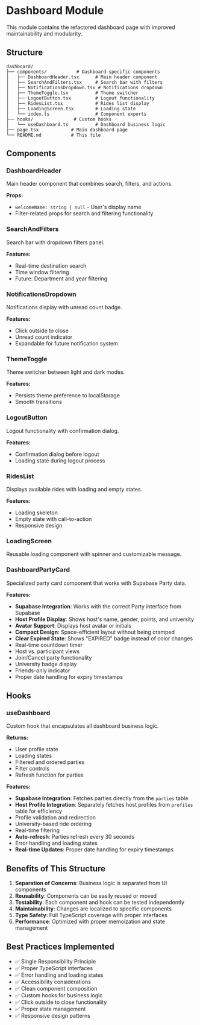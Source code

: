 # Dashboard Module

This module contains the refactored dashboard page with improved maintainability and modularity.

## Structure

```
dashboard/
├── components/           # Dashboard-specific components
│   ├── DashboardHeader.tsx      # Main header component
│   ├── SearchAndFilters.tsx     # Search bar with filters
│   ├── NotificationsDropdown.tsx # Notifications dropdown
│   ├── ThemeToggle.tsx          # Theme switcher
│   ├── LogoutButton.tsx         # Logout functionality
│   ├── RidesList.tsx            # Rides list display
│   ├── LoadingScreen.tsx        # Loading state
│   └── index.ts                 # Component exports
├── hooks/               # Custom hooks
│   └── useDashboard.ts          # Dashboard business logic
├── page.tsx            # Main dashboard page
└── README.md           # This file
```

## Components

### DashboardHeader
Main header component that combines search, filters, and actions.

**Props:**
- `welcomeName: string | null` - User's display name
- Filter-related props for search and filtering functionality

### SearchAndFilters
Search bar with dropdown filters panel.

**Features:**
- Real-time destination search
- Time window filtering
- Future: Department and year filtering

### NotificationsDropdown
Notifications display with unread count badge.

**Features:**
- Click outside to close
- Unread count indicator
- Expandable for future notification system

### ThemeToggle
Theme switcher between light and dark modes.

**Features:**
- Persists theme preference to localStorage
- Smooth transitions

### LogoutButton
Logout functionality with confirmation dialog.

**Features:**
- Confirmation dialog before logout
- Loading state during logout process

### RidesList
Displays available rides with loading and empty states.

**Features:**
- Loading skeleton
- Empty state with call-to-action
- Responsive design

### LoadingScreen
Reusable loading component with spinner and customizable message.

### DashboardPartyCard
Specialized party card component that works with Supabase Party data.

**Features:**
- **Supabase Integration**: Works with the correct Party interface from Supabase
- **Host Profile Display**: Shows host's name, gender, points, and university
- **Avatar Support**: Displays host avatar or initials
- **Compact Design**: Space-efficient layout without being cramped
- **Clear Expired State**: Shows "EXPIRED" badge instead of color changes
- Real-time countdown timer
- Host vs. participant views
- Join/Cancel party functionality
- University badge display
- Friends-only indicator
- Proper date handling for expiry timestamps

## Hooks

### useDashboard
Custom hook that encapsulates all dashboard business logic.

**Returns:**
- User profile state
- Loading states
- Filtered and ordered parties
- Filter controls
- Refresh function for parties

**Features:**
- **Supabase Integration**: Fetches parties directly from the `parties` table
- **Host Profile Integration**: Separately fetches host profiles from `profiles` table for efficiency
- Profile validation and redirection
- University-based ride ordering
- Real-time filtering
- **Auto-refresh**: Parties refresh every 30 seconds
- Error handling and loading states
- **Real-time Updates**: Proper date handling for expiry timestamps

## Benefits of This Structure

1. **Separation of Concerns**: Business logic is separated from UI components
2. **Reusability**: Components can be easily reused or moved
3. **Testability**: Each component and hook can be tested independently
4. **Maintainability**: Changes are localized to specific components
5. **Type Safety**: Full TypeScript coverage with proper interfaces
6. **Performance**: Optimized with proper memoization and state management

## Best Practices Implemented

- ✅ Single Responsibility Principle
- ✅ Proper TypeScript interfaces
- ✅ Error handling and loading states
- ✅ Accessibility considerations
- ✅ Clean component composition
- ✅ Custom hooks for business logic
- ✅ Click outside to close functionality
- ✅ Proper state management
- ✅ Responsive design patterns
